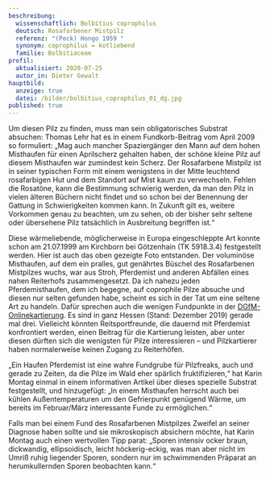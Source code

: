```yaml
---
beschreibung:
  wissenschaftlich: Bolbitius coprophilus
  deutsch: Rosafarbener Mistpilz
  referenz: "(Peck) Hongo 1959 "
  synonym: coprophilus = kotliebend
  familie: Bolbitiaceae
profil:
  aktualisiert: 2020-07-25
  autor_in: Dieter Gewalt
hauptbild:
  anzeige: true
  datei: /bilder/bolbitius_coprophilus_01_dg.jpg
published: true
---
```

Um diesen Pilz zu finden, muss man sein obligatorisches Substrat absuchen: Thomas Lehr hat es in einem Fundkorb-Beitrag vom April 2009 so formuliert: „Mag auch mancher Spaziergänger den Mann auf dem hohen Misthaufen für einen Aprilscherz gehalten haben, der schöne kleine Pilz auf diesem Misthaufen war zumindest kein Scherz. Der Rosafarbene Mistpilz ist in seiner typischen Form mit einem wenigstens in der Mitte leuchtend rosafarbigen Hut und dem Standort auf Mist kaum zu verwechseln. Fehlen die Rosatöne, kann die Bestimmung schwierig werden, da man den Pilz in vielen älteren Büchern nicht findet und so schon bei der Benennung der Gattung in Schwierigkeiten kommen kann. In Zukunft gilt es, weitere Vorkommen genau zu beachten, um zu sehen, ob der bisher sehr seltene oder übersehene Pilz tatsächlich in Ausbreitung begriffen ist.“

Diese wärmeliebende, möglicherweise in Europa eingeschleppte Art konnte schon am 21.07.1999 am Kirchborn bei Götzenhain (TK 5918.3.4) festgestellt werden. Hier ist auch das oben gezeigte Foto entstanden. Der voluminöse Misthaufen, auf dem ein pralles, gut genährtes Büschel des Rosafarbenen Mistpilzes wuchs, war aus Stroh, Pferdemist und anderen Abfällen eines nahen Reiterhofs zusammengesetzt. Da ich nahezu jeden Pferdemisthaufen, dem ich begegne, auf coprophile Pilze absuche und diesen nur selten gefunden habe, scheint es sich in der Tat um eine seltene Art zu handeln. Dafür sprechen auch die wenigen Fundpunkte in der [DGfM-Onlinekartierung](http://hessen.pilze-deutschland.de/organismen/?qstring=bolbitius+copr). Es sind in ganz Hessen (Stand: Dezember 2019) gerade mal drei. Vielleicht könnten Reitsportfreunde, die dauernd mit Pferdemist konfrontiert werden, einen Beitrag für die Kartierung leisten, aber unter diesen dürften sich die wenigsten für Pilze interessieren – und Pilzkartierer haben normalerweise keinen Zugang zu Reiterhöfen.

„Ein Haufen Pferdemist ist eine wahre Fundgrube für Pilzfreaks, auch und gerade zu Zeiten, da die Pilze im Wald eher spärlich fruktifizieren,“ hat Karin Montag einmal in einem informativen Artikel über dieses spezielle Substrat festgestellt, und hinzugefügt: „In einem Misthaufen herrscht auch bei kühlen Außentemperaturen um den Gefrierpunkt genügend Wärme, um bereits im Februar/März interessante Funde zu ermöglichen.“

Falls man bei einem Fund des Rosafarbenen Mistpilzes Zweifel an seiner Diagnose haben sollte und sie mikroskopisch absichern möchte, hat Karin Montag auch einen wertvollen Tipp parat: „Sporen intensiv ocker braun, dickwandig, ellipsoidisch, leicht höckerig-eckig, was man aber nicht im Umriß ruhig liegender Sporen, sondern nur im schwimmenden Präparat an herumkullernden Sporen beobachten kann.“

<!--EndFragment-->